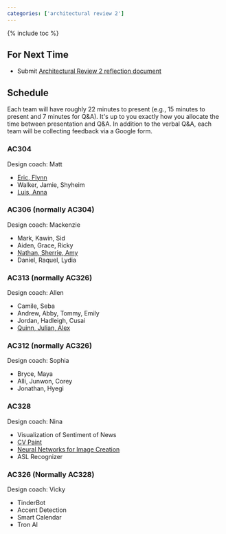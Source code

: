 ```yaml
---
categories: ['architectural review 2']
---
```


{% include toc %}

## For Next Time
* Submit [Architectural Review 2 reflection document](/assignments/final-project#architectural-review)

## Schedule

Each team will have roughly 22 minutes to present (e.g., 15 minutes to present and 7 minutes for Q&A).  It's up to you exactly how you allocate the time between presentation and Q&A.  In addition to the verbal Q&A, each team will be collecting feedback via a Google form.

### AC304
Design coach: Matt
* [Eric, Flynn](https://docs.google.com/forms/d/e/1FAIpQLScD06e-gamzOc-sCpnvrNjI9wq-_ypmAEK9xIFjc-McjhTTmg/viewform?usp=sf_link)
* Walker, Jamie, Shyheim
* [Luis, Anna](https://docs.google.com/forms/d/e/1FAIpQLScPtPkxNroBlK7_1qDo9FdRXkASxledyChX_rLFe65vazWGCw/viewform)

### AC306 (normally AC304)
Design coach: Mackenzie
* Mark, Kawin, Sid
* Aiden, Grace, Ricky
* [Nathan, Sherrie, Amy](https://docs.google.com/forms/d/e/1FAIpQLSdDumK3AAqetfKsMcBa6oK0_KcIQg-S_ZD1vhA9R23RfPmrMg/viewform?usp=sf_link)
* Daniel, Raquel, Lydia

### AC313 (normally AC326)
Design coach: Allen
* Camile, Seba
* Andrew, Abby, Tommy, Emily
* Jordan, Hadleigh, Cusai
* [Quinn, Julian, Alex](https://goo.gl/forms/vgu9Gc1gr18AK8oz2)

### AC312 (normally AC326)
Design coach: Sophia
* Bryce, Maya
* Alli, Junwon, Corey
* Jonathan, Hyegi

### AC328
Design coach: Nina
* Visualization of Sentiment of News
* [CV Paint](https://docs.google.com/forms/d/e/1FAIpQLSegHjB33R3u-yrUQIgxGEdpDiUkhb4iQc1iue7WB3DVq2U8kw/viewform)
* [Neural Networks for Image Creation](https://goo.gl/forms/cSKupNh2nNpjVwcS2)
* ASL Recognizer

### AC326 (Normally AC328)
Design coach: Vicky
* TinderBot
* Accent Detection
* Smart Calendar
* Tron AI
